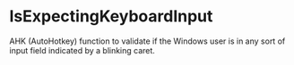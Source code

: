 # IsExpectingKeyboardInput
AHK (AutoHotkey) function to validate if the Windows user is in any sort of input field indicated by a blinking caret.
